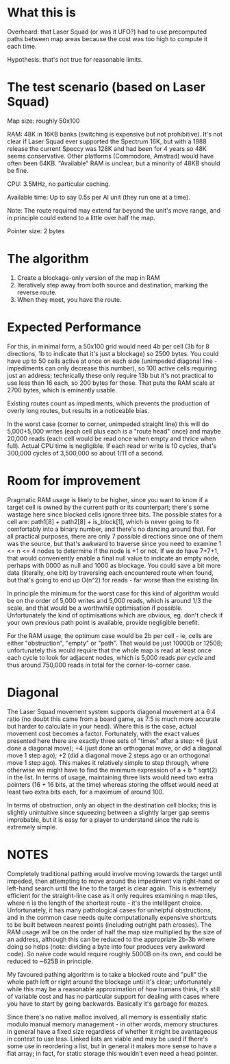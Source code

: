 # What this is

Overheard: that Laser Squad (or was it UFO?) had to use precomputed paths
between map areas because the cost was too high to compute it each time.

Hypothesis: that's not true for reasonable limits.

# The test scenario (based on Laser Squad)

Map size: roughly 50x100

RAM: 48K in 16KB banks (switching is expensive but not prohibitive). It's not
clear if Laser Squad ever supported the Spectrum 16K, but with a 1988 release
the current Speccy was 128K and had been for 4 years so 48K seems conservative.
Other platforms (Commodore, Amstrad) would have often been 64KB. "Available" RAM
is unclear, but a minority of 48KB should be fine.

CPU: 3.5MHz, no particular caching.

Available time: Up to say 0.5s per AI unit (they run one at a time).

Note: The route required may extend far beyond the unit's move range, and in principle could extend to a little over half the map.

Pointer size: 2 bytes

# The algorithm

1. Create a blockage-only version of the map in RAM
2. Iteratively step away from both source and destination, marking the reverse route.
3. When they meet, you have the route.

# Expected Performance

For this, in minimal form, a 50x100 grid would need 4b per cell (3b for 8
directions, 1b to indicate that it's just a blockage) so 2500 bytes. You could
have up to 50 cells active at once on each side (unimpeded diagonal line -
impediments can only decrease this number), so 100 active cells requiring just
an address; technically these only require 13b but it's not practical to use
less than 16 each, so 200 bytes for those. That puts the RAM scale at 2700 bytes,
which is eminently usable.

Existing routes count as impediments, which prevents the production of overly
long routes, but results in a noticeable bias.

In the worst case (corner to corner, unimpeded straight line) this will do
5,000+5,000 writes (each cell plus each is a "route head" once) and maybe 20,000
reads (each cell would be read once when empty and thrice when full). Actual CPU
time is negligible. If each read or write is 10 cycles, that's 300,000 cycles of
3,500,000 so about 1/11 of a second.

# Room for improvement

Pragmatic RAM usage is likely to be higher, since you want to know if a target
cell is owned by the current path or its counterpart; there's some wastage here
since blocked cells ignore three bits. The possible states for a cell are:
path1[8] + path2[8] + is_block[1], which is never going to fit comfortably into
a binary number, and there's no dancing around that. For all practical purposes,
there are only 7 possible directions since one of them was the source, but
that's awkward to traverse since you need to examine 1 <= n <= 4 nodes to
determine if the node is +1 or not. If we do have 7+7+1, that would conveniently
enable a final null value to indicate an empty node, perhaps with 0000 as null
and 1000 as blockage. You could save a bit more data (literally, one bit) by
traversing each encountered route when found, but that's going to end up O(n^2)
for reads - far worse than the existing 8n.

In principle the minimum for the worst case for this kind of algorithm would be
on the order of 5,000 writes and 5,000 reads, which is around 1/3 the scale, and
that would be a worthwhile optimisation if possible. Unfortunately the kind of
optimisations which are obvious, eg. don't check if your own previous path point
is available, provide negligible benefit.

For the RAM usage, the optimum case would be 2b per cell - ie, cells are either
"obstruction", "empty" or "path". That would be just 10000b or 1250B;
unfortunately this would require that the whole map is read at least once each
cycle to look for adjacent nodes, which is 5,000 reads *per cycle* and thus
around 750,000 reads in total for the corner-to-corner case.

# Diagonal

The Laser Squad movement system supports diagonal movement at a 6:4 ratio (no
doubt this came from a board game, as 7:5 is much more accurate but harder to
calculate in your head). Where this is the case, actual movement cost becomes a
factor. Fortunately, with the exact values presented here there are exactly
three sets of "times" after a step: +6 (just done a diagonal move); +4 (just
done an orthogonal move, or did a diagonal move 1 step ago); +2 (did a diagonal
move 2 steps ago or an orthogonal move 1 step ago). This makes it relatively
simple to step through, where otherwise we might have to find the minimum
expression of a + b * sqrt(2) in the list. In terms of usage, maintaining three
lists would need two extra pointers (16 + 16 bits, at the time) whereas storing
the offset would need at least two extra bits each, for a maximum of around 100.

In terms of obstruction, only an object in the destination cell blocks; this is
slightly unintuitive since squeezing between a slightly larger gap seems
improbable, but it is easy for a player to understand since the rule is
extremely simple.

# NOTES

Completely traditional pathing would involve moving towards the target until
impeded, then attempting to move around the impediment via right-hand or
left-hand search until the line to the target is clear again. This is extremely
efficient for the straight-line case as it only requires examining n map tiles,
where n is the length of the shortest route - it's the intelligent choice.
Unfortunately, it has many pathological cases for unhelpful obstructions, and in
the common case needs quite computationally expensive shortcuts to be built
between nearest points (including outright path crosses). The RAM usage will be
on the order of half the map size multiplied by the size of an address, although
this can be reduced to the appropriate 2b-3b where doing so helps (note:
dividing a byte into four produces very awkward code). So naive code would
require roughly 5000B on its own, and could be reduced to ~625B in principle.

My favoured pathing algorithm is to take a blocked route and "pull" the whole
path left or right around the blockage until it's clear; unfortunately while
this may be a reasonable approximation of how humans think, it's still of
variable cost and has no particular support for dealing with cases where you
have to start by going backwards. Basically it's garbage for mazes.

Since there's no native malloc involved, all memory is essentially static modulo
manual memory management - in other words, memory structures in general have a
fixed size regardless of whether it might be avantageous in context to use less.
Linked lists are viable and may be used if there's some use in reordering a
list, but in general it makes more sense to have a flat array; in fact, for
static storage this wouldn't even need a head pointer.